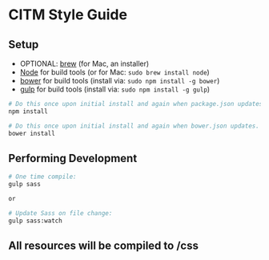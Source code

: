 # CITM Style Guide

## Setup
* OPTIONAL: [brew](http://brew.sh/) (for Mac, an installer)
* [Node](http://nodejs.org) for build tools (or for Mac: `sudo brew install node`)
* [bower](http://bower.io/) for build tools (install via: `sudo npm install -g bower`)
* [gulp](http://gulpjs.org) for build tools (install via: `sudo npm install -g gulp`)
  
```zsh
# Do this once upon initial install and again when package.json updates.
npm install

# Do this once upon initial install and again when bower.json updates.
bower install
```

## Performing Development

  ```zsh
  # One time compile:
  gulp sass

  or 

  # Update Sass on file change:
  gulp sass:watch

  ```

## All resources will be compiled to /css
